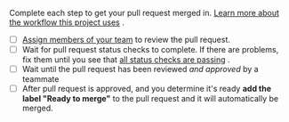 Complete each step to get your pull request merged
in. [Learn more about the workflow this project uses](https://github.com/customerio/customerio-android/develop/docs/dev-notes/GIT-WORKFLOW.md)
.

- [ ] [Assign members of your team](https://docs.github.com/en/pull-requests/collaborating-with-pull-requests/proposing-changes-to-your-work-with-pull-requests/requesting-a-pull-request-review)
  to review the pull request.
- [ ] Wait for pull request status checks to complete. If there are problems, fix them until you see
  that [all status checks are passing](https://external-content.duckduckgo.com/iu/?u=https%3A%2F%2Fsymfony.com%2Fdoc%2F4.3%2F_images%2Fdocs-pull-request-symfonycloud.png&f=1&nofb=1)
  .
- [ ] Wait until the pull request has been reviewed *and approved* by a teammate
- [ ] After pull request is approved, and you determine it's ready **add the label "Ready to
  merge"** to the pull request and it will automatically be merged. 